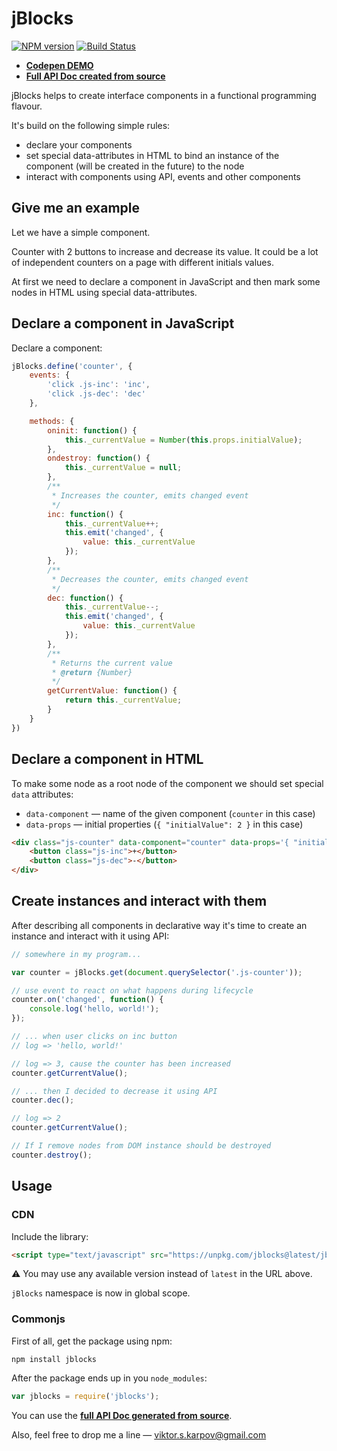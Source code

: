 # jBlocks

[![NPM version](https://badge.fury.io/js/jblocks.png)](http://badge.fury.io/js/jblocks)
[![Build Status](https://travis-ci.org/vitkarpov/jblocks.png?branch=master)](https://travis-ci.org/vitkarpov/jblocks)

- **[Codepen DEMO](http://codepen.io/vitkarpov/pen/eZReaE?editors=0010)**
- **[Full API Doc created from source](http://vitkarpov.com/jblocks)**

jBlocks helps to create interface components in a functional programming flavour.

It's build on the following simple rules:

- declare your components
- set special data-attributes in HTML to bind an instance of the component (will be created in the future) to the node
- interact with components using API, events and other components

## Give me an example

Let we have a simple component.

Counter with 2 buttons to increase and decrease its value. It could be a lot of independent counters on a page with different initials values.

At first we need to declare a component in JavaScript and then mark some nodes in HTML using special data-attributes.

## Declare a component in JavaScript

Declare a component:

```js
jBlocks.define('counter', {
    events: {
        'click .js-inc': 'inc',
        'click .js-dec': 'dec'
    },

    methods: {
        oninit: function() {
            this._currentValue = Number(this.props.initialValue);
        },
        ondestroy: function() {
            this._currentValue = null;
        },
        /**
         * Increases the counter, emits changed event
         */
        inc: function() {
            this._currentValue++;
            this.emit('changed', {
                value: this._currentValue
            });
        },
        /**
         * Decreases the counter, emits changed event
         */
        dec: function() {
            this._currentValue--;
            this.emit('changed', {
                value: this._currentValue
            });
        },
        /**
         * Returns the current value
         * @return {Number}
         */
        getCurrentValue: function() {
            return this._currentValue;
        }
    }
})
```

## Declare a component in HTML

To make some node as a root node of the component we should set special `data` attributes:

- `data-component` — name of the given component (`counter` in this case)
- `data-props` — initial properties (`{ "initialValue": 2 }` in this case)

```html
<div class="js-counter" data-component="counter" data-props='{ "initialValue": 2 }'>
    <button class="js-inc">+</button>
    <button class="js-dec">-</button>
</div>
```

## Create instances and interact with them

After describing all components in declarative way it's time to create an instance and interact with it using API:

```js
// somewhere in my program...

var counter = jBlocks.get(document.querySelector('.js-counter'));

// use event to react on what happens during lifecycle
counter.on('changed', function() {
    console.log('hello, world!');
});

// ... when user clicks on inc button
// log => 'hello, world!'

// log => 3, cause the counter has been increased
counter.getCurrentValue();

// ... then I decided to decrease it using API
counter.dec();

// log => 2
counter.getCurrentValue();

// If I remove nodes from DOM instance should be destroyed
counter.destroy();
```

## Usage

### CDN

Include the library:

```html
<script type="text/javascript" src="https://unpkg.com/jblocks@latest/jblocks.js"></script>
```

:warning: You may use any available version instead of `latest` in the URL above.

`jBlocks` namespace is now in global scope.

### Commonjs

First of all, get the package using npm:

```
npm install jblocks
```

After the package ends up in you `node_modules`:

```js
var jblocks = require('jblocks');
```

You can use the **[full API Doc generated from source](http://vitkarpov.com/jblocks)**.

Also, feel free to drop me a line — [viktor.s.karpov@gmail.com](mailto:viktor.s.karpov@gmail.com)
